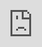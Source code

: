 ```yaml
---
layout: post
title: "새로운 넷플릭스 K-드라마 '빈센조'가 스타 송중기, 전여빈, 2PM 택연이 출연하는 짜릿한 예고편을 떨어뜨린다."
author: "undefined"
thumbnail: "https://www.allkpop.com/upload/2021/02/content/091237/thumb/1612892224_GhostWriter.jpg"
tags: 
---
```




<div class="video_wrapper" style="padding-top: 56.25%;">
    <iframe id="player" class="main_video" src="https://www.youtube.com/embed/S12-4mXCNj4" width="100%" height="100%" frameborder="0" allowfullscreen="" style="display: block !important; position: absolute; top: 0px; left: 0px; width: 100%; height: 100%;"></iframe>
</div>


뉴 넷플릭스 K-드라마 `빈센조`가 스타 송중기와 전여빈, 2PM 택연이 출연한 짜릿한 예고편을 내렸다.

이 드라마는 2월 20일에 넷플릭스에서 방영될 것이다. 위의 트레일러를 확인해 보세요!
